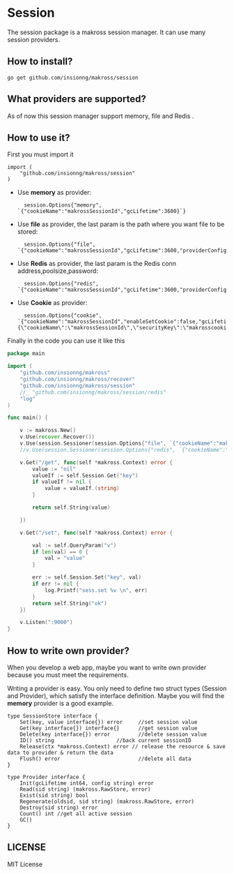 Session
==============

The session package is a makross session manager. It can use many session providers.

## How to install?

	go get github.com/insionng/makross/session


## What providers are supported?

As of now this session manager support memory, file and Redis .


## How to use it?

First you must import it

	import (
		"github.com/insionng/makross/session"
	)


* Use **memory** as provider:

        session.Options{"memory", `{"cookieName":"makrossSessionId","gcLifetime":3600}`}

* Use **file** as provider, the last param is the path where you want file to be stored:

	    session.Options{"file", `{"cookieName":"makrossSessionId","gcLifetime":3600,"providerConfig":"./data/session"}`}

* Use **Redis** as provider, the last param is the Redis conn address,poolsize,password:

		session.Options{"redis", `{"cookieName":"makrossSessionId","gcLifetime":3600,"providerConfig":"127.0.0.1:6379,100,makross"}`}

* Use **Cookie** as provider:

		session.Options{"cookie", `{"cookieName":"makrossSessionId","enableSetCookie":false,"gcLifetime":3600,"providerConfig":"{\"cookieName\":\"makrossSessionId\",\"securityKey\":\"makrosscookiehashkey\"}"}`}


Finally in the code you can use it like this

```go
package main

import (
	"github.com/insionng/makross"
	"github.com/insionng/makross/recover"
	"github.com/insionng/makross/session"
	//_ "github.com/insionng/makross/session/redis"
	"log"
)

func main() {

	v := makross.New()
	v.Use(recover.Recover())
	v.Use(session.Sessioner(session.Options{"file", `{"cookieName":"makrossSessionId","gcLifetime":3600,"providerConfig":"./data/session"}`}))
	//v.Use(session.Sessioner(session.Options{"redis", `{"cookieName":"makrossSessionId","gcLifetime":3600,"providerConfig":"127.0.0.1:6379"}`}))

	v.Get("/get", func(self *makross.Context) error {
		value := "nil"
		valueIf := self.Session.Get("key")
		if valueIf != nil {
			value = valueIf.(string)
		}

		return self.String(value)

	})

	v.Get("/set", func(self *makross.Context) error {

		val := self.QueryParam("v")
		if len(val) == 0 {
			val = "value"
		}

		err := self.Session.Set("key", val)
		if err != nil {
			log.Printf("sess.set %v \n", err)
		}
		return self.String("ok")
	})

	v.Listen(":9000")
}

```


## How to write own provider?

When you develop a web app, maybe you want to write own provider because you must meet the requirements.

Writing a provider is easy. You only need to define two struct types
(Session and Provider), which satisfy the interface definition.
Maybe you will find the **memory** provider is a good example.

	type SessionStore interface {
		Set(key, value interface{}) error     //set session value
		Get(key interface{}) interface{}      //get session value
		Delete(key interface{}) error         //delete session value
		ID() string                    //back current sessionID
		Release(ctx *makross.Context) error // release the resource & save data to provider & return the data
		Flush() error                         //delete all data
	}

	type Provider interface {
		Init(gcLifetime int64, config string) error
		Read(sid string) (makross.RawStore, error)
		Exist(sid string) bool
		Regenerate(oldsid, sid string) (makross.RawStore, error)
		Destroy(sid string) error
		Count() int //get all active session
		GC()
	}


## LICENSE

MIT License
